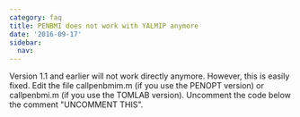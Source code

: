 ```yaml
---
category: faq
title: PENBMI does not work with YALMIP anymore
date: '2016-09-17'
sidebar:
  nav:
---
```


Version 1.1 and earlier will not work directly anymore. However, this is easily fixed. Edit the file callpenbmim.m (if you use the PENOPT version) or callpenbmi.m (if you use the TOMLAB version). Uncomment the code below the comment "UNCOMMENT THIS".
